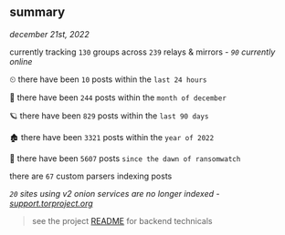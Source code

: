
## summary
_december 21st, 2022_

currently tracking `130` groups across `239` relays & mirrors - _`90` currently online_

⏲ there have been `10` posts within the `last 24 hours`

🦈 there have been `244` posts within the `month of december`

🪐 there have been `829` posts within the `last 90 days`

🏚 there have been `3321` posts within the `year of 2022`

🦕 there have been `5607` posts `since the dawn of ransomwatch`

there are `67` custom parsers indexing posts

_`20` sites using v2 onion services are no longer indexed - [support.torproject.org](https://support.torproject.org/onionservices/v2-deprecation/)_

> see the project [README](https://github.com/joshhighet/ransomwatch#ransomwatch--) for backend technicals
